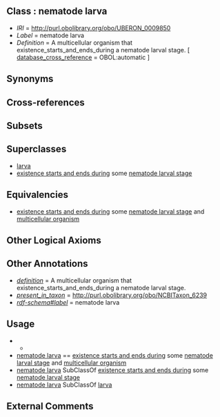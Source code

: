 
## Class : nematode larva

 * *IRI* = http://purl.obolibrary.org/obo/UBERON_0009850
 * *Label* = nematode larva
 * *Definition* = A multicellular organism that existence_starts_and_ends_during a nematode larval stage. [ [database_cross_reference](../../ef/oboInOwl#hasDbXref.md) = OBOL:automatic ]

## Synonyms


## Cross-references


## Subsets


## Superclasses

 * [larva](../../UBERON/48/UBERON_0002548.md)
 * [existence starts and ends during](../../core#existence/ng/core#existence_starts_and_ends_during.md) some [nematode larval stage](../../UBERON/29/UBERON_0004729.md)

## Equivalencies

 * [existence starts and ends during](../../core#existence/ng/core#existence_starts_and_ends_during.md) some [nematode larval stage](../../UBERON/29/UBERON_0004729.md) and [multicellular organism](../../UBERON/68/UBERON_0000468.md)

## Other Logical Axioms


## Other Annotations

 * *[definition](../../IAO/15/IAO_0000115.md)* = A multicellular organism that existence_starts_and_ends_during a nematode larval stage.
 * *[present_in_taxon](../../RO/75/RO_0002175.md)* = http://purl.obolibrary.org/obo/NCBITaxon_6239
 * *[rdf-schema#label](../../el/rdf-schema#label.md)* = nematode larva

## Usage

 * -
 * [nematode larva](../../UBERON/50/UBERON_0009850.md) == [existence starts and ends during](../../core#existence/ng/core#existence_starts_and_ends_during.md) some [nematode larval stage](../../UBERON/29/UBERON_0004729.md) and [multicellular organism](../../UBERON/68/UBERON_0000468.md)
 * [nematode larva](../../UBERON/50/UBERON_0009850.md) SubClassOf [existence starts and ends during](../../core#existence/ng/core#existence_starts_and_ends_during.md) some [nematode larval stage](../../UBERON/29/UBERON_0004729.md)
 * [nematode larva](../../UBERON/50/UBERON_0009850.md) SubClassOf [larva](../../UBERON/48/UBERON_0002548.md)

## External Comments

